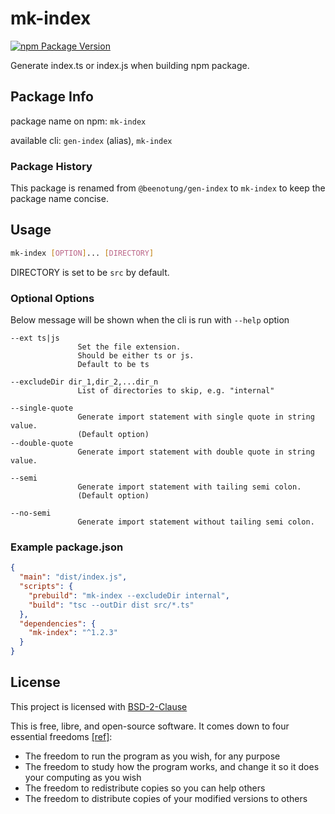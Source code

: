 # mk-index

[![npm Package Version](https://img.shields.io/npm/v/mk-index.svg?maxAge=2592000)](https://www.npmjs.com/package/mk-index)

Generate index.ts or index.js when building npm package.

## Package Info

package name on npm: `mk-index`

available cli: `gen-index` (alias), `mk-index`

### Package History

This package is renamed from `@beenotung/gen-index` to `mk-index` to keep the package name concise.

## Usage

```bash
mk-index [OPTION]... [DIRECTORY]
```

DIRECTORY is set to be `src` by default.

### Optional Options

Below message will be shown when the cli is run with `--help` option

```
--ext ts|js
               Set the file extension.
               Should be either ts or js.
               Default to be ts

--excludeDir dir_1,dir_2,...dir_n
               List of directories to skip, e.g. "internal"

--single-quote
               Generate import statement with single quote in string value.
               (Default option)
--double-quote
               Generate import statement with double quote in string value.

--semi
               Generate import statement with tailing semi colon.
               (Default option)

--no-semi
               Generate import statement without tailing semi colon.
```

### Example package.json

```json
{
  "main": "dist/index.js",
  "scripts": {
    "prebuild": "mk-index --excludeDir internal",
    "build": "tsc --outDir dist src/*.ts"
  },
  "dependencies": {
    "mk-index": "^1.2.3"
  }
}
```

## License

This project is licensed with [BSD-2-Clause](./LICENSE)

This is free, libre, and open-source software. It comes down to four essential freedoms [[ref]](https://seirdy.one/2021/01/27/whatsapp-and-the-domestication-of-users.html#fnref:2):

- The freedom to run the program as you wish, for any purpose
- The freedom to study how the program works, and change it so it does your computing as you wish
- The freedom to redistribute copies so you can help others
- The freedom to distribute copies of your modified versions to others
